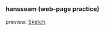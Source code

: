 ### hansseam (web-page practice)

preview: [Sketch](https://lldldudalsll.github.io/portfolio/includes/hansseam/view/hansseam_main.html).
